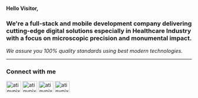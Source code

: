#### Hello Visitor,

### We're a full-stack and mobile development company delivering cutting-edge digital solutions especially in Healthcare Industry with a focus on microscopic precision and monumental impact.

_We assure you 100% quality standards using best modern technologies._

---

### Connect with me
<p align="left">
	<a href="mailto:atinypixel.labs@gmail.com" target="blank"><img align="center" src="https://www.svgrepo.com/show/484995/email-part-2.svg" alt="atinypixel_labs" height="30" width="40" /></a>
	<a href="https://wa.me/+917859832932" target="blank"><img align="center" src="https://www.svgrepo.com/show/475692/whatsapp-color.svg" alt="atinypixel_labs" height="30" width="40"/></a>
	<a href="https://twitter.com/atinypixel_labs" target="blank"><img align="center" src="https://raw.githubusercontent.com/rahuldkjain/github-profile-readme-generator/master/src/images/icons/Social/twitter.svg" alt="atinypixel_labs" height="30" width="40" /></a>
	<a href="https://instagram.com/atinypixel_labs" target="blank"><img align="center" src="https://raw.githubusercontent.com/rahuldkjain/github-profile-readme-generator/master/src/images/icons/Social/instagram.svg" alt="atinypixel_labs" height="30" width="40" /></a>
</p>
